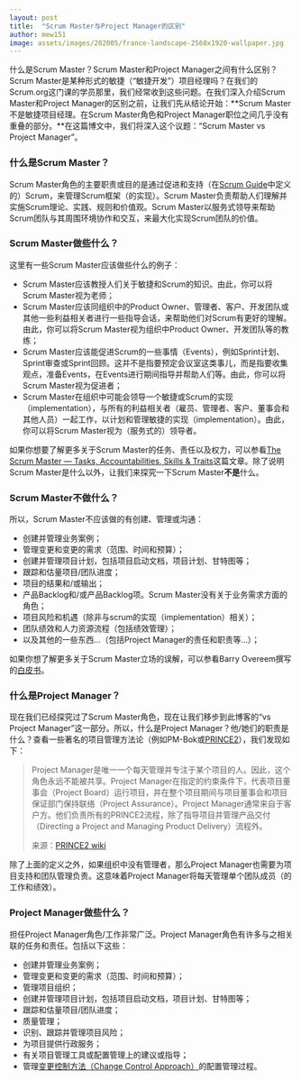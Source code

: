 ```yaml
---
layout: post
title:  "Scrum Master与Project Manager的区别"
author: mew151
image: assets/images/202005/france-landscape-2560x1920-wallpaper.jpg
---
```


什么是Scrum Master？Scrum Master和Project Manager之间有什么区别？Scrum Master是某种形式的敏捷（“敏捷开发”）项目经理吗？在我们的Scrum.org这门课的学员那里，我们经常收到这些问题。在我们深入介绍Scrum Master和Project Manager的区别之前，让我们先从结论开始：**Scrum Master不是敏捷项目经理。在Scrum Master角色和Project Manager职位之间几乎没有重叠的部分。**在这篇博文中，我们将深入这个议题：“Scrum Master vs Project Manager”。

### 什么是Scrum Master？

Scrum Master角色的主要职责或目的是通过促进和支持（在[Scrum Guide](https://scrumguides.org/)中定义的）Scrum，来管理Scrum框架（的实现）。Scrum Master负责帮助人们理解并实施Scrum理论、实践、规则和价值观。Scrum Master以服务式领导来帮助Scrum团队与其周围环境协作和交互，来最大化实现Scrum团队的价值。

### Scrum Master做些什么？

这里有一些Scrum Master应该做些什么的例子：

- Scrum Master应该教授人们关于敏捷和Scrum的知识。由此，你可以将Scrum Master视为老师；
- Scrum Master应该同组织中的Product Owner、管理者、客户、开发团队或其他一些利益相关者进行一些指导会话，来帮助他们对Scrum有更好的理解。由此，你可以将Scrum Master视为组织中Product Owner、开发团队等的教练；
- Scrum Master应该能促进Scrum的一些事情（Events），例如Sprint计划、Sprint审查或Sprint回顾。这并不是指要预定会议室这类事儿，而是指要收集观点，准备Events，在Events进行期间指导并帮助人们等。由此，你可以将Scrum Master视为促进者；
- Scrum Master在组织中可能会领导一个敏捷或Scrum的实现（implementation），与所有的利益相关者（雇员、管理者、客户、董事会和其他人员）一起工作，以计划和管理敏捷的实现（implementation）。由此，你可以将Scrum Master视为（服务式的）领导者。

如果你想要了解更多关于Scrum Master的任务、责任以及权力，可以参看[The Scrum Master — Tasks, Accountabilities, Skills & Traits](https://medium.com/the-value-maximizers/the-scrum-master-tasks-accountabilities-skills-traits-916c22255580)这篇文章。除了说明Scrum Master是什么以外，让我们来探究一下Scrum Master**不是**什么。

### Scrum Master不做什么？

所以，Scrum Master不应该做的有创建、管理或沟通：

- 创建并管理业务案例；
- 管理变更和变更的需求（范围、时间和预算）；
- 创建并管理项目计划，包括项目启动文档，项目计划、甘特图等；
- 跟踪和估量项目/团队进度；
- 项目的结果和/或输出；
- 产品Backlog和/或产品Backlog项。Scrum Master没有关于业务需求方面的角色；
- 项目风险和机遇（除非与scrum的实现（implementation）相关）；
- 团队绩效和人力资源流程（包括绩效管理）；
- 以及其他的一些东西...（包括Project Manager的责任和职责等...）；

如果你想了解更多关于Scrum Master立场的误解，可以参看Barry Overeem撰写的[白皮书](https://scrumorg-website-prod.s3.amazonaws.com/drupal/2017-05/The%208%20Stances%20of%20a%20Scrum%20Master%20Whitepaper%20v2_0.pdf)。

### 什么是Project Manager？

现在我们已经探究过了Scrum Master角色，现在让我们移步到此博客的“vs Project Manager”这一部分。所以，什么是Project Manager？他/她们的职责是什么？查看一些著名的项目管理方法论（例如PM-Bok或[PRINCE2](https://prince2.wiki/roles/project-manager/)），我们发现如下：

> Project Manager是唯一一个每天管理并专注于某个项目的人。因此，这个角色永远不能被共享。Project Manager在指定的约束条件下，代表项目董事会（Project Board）运行项目，并在整个项目期间与项目董事会和项目保证部门保持联络（Project Assurance）。Project Manager通常来自于客户方。他们负责所有的PRINCE2流程，除了指导项目并管理产品交付（Directing a Project and Managing Product Delivery）流程外。
>
> 来源：[PRINCE2 wiki](https://prince2.wiki/roles/project-manager/)

除了上面的定义之外，如果组织中没有管理者，那么Project Manager也需要为项目支持和团队管理负责。这意味着Project Manager将每天管理单个团队成员（的工作和绩效）。

### Project Manager做些什么？

担任Project Manager角色/工作非常广泛。Project Manager角色有许多与之相关联的任务和责任。包括以下这些：

- 创建并管理业务案例；
- 管理变更和变更的需求（范围、时间和预算）；
- 管理项目组织；
- 创建并管理项目计划，包括项目启动文档，项目计划、甘特图等；
- 跟踪和估量项目/团队进度；
- 质量管理；
- 识别、跟踪并管理项目风险；
- 为项目提供行政服务；
- 有关项目管理工具或配置管理上的建议或指导；
- 管理[变更控制方法（Change Control Approach）](https://prince2.wiki/management-products/change-control-approach/)的配置管理过程。



